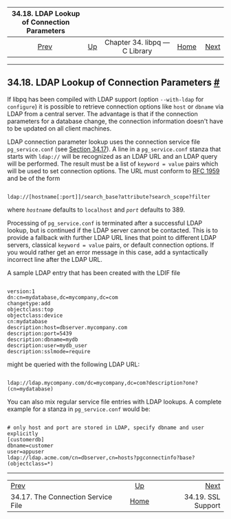 <!--?xml version="1.0" encoding="UTF-8" standalone="no"?-->

|             34.18. LDAP Lookup of Connection Parameters            |                                                  |                               |                                                       |                                              |
| :----------------------------------------------------------------: | :----------------------------------------------- | :---------------------------: | ----------------------------------------------------: | -------------------------------------------: |
| [Prev](libpq-pgservice.html "34.17. The Connection Service File")  | [Up](libpq.html "Chapter 34. libpq — C Library") | Chapter 34. libpq — C Library | [Home](index.html "PostgreSQL 17devel Documentation") |  [Next](libpq-ssl.html "34.19. SSL Support") |

***

## 34.18. LDAP Lookup of Connection Parameters [#](#LIBPQ-LDAP)



If libpq has been compiled with LDAP support (option `--with-ldap` for `configure`) it is possible to retrieve connection options like `host` or `dbname` via LDAP from a central server. The advantage is that if the connection parameters for a database change, the connection information doesn't have to be updated on all client machines.

LDAP connection parameter lookup uses the connection service file `pg_service.conf` (see [Section 34.17](libpq-pgservice.html "34.17. The Connection Service File")). A line in a `pg_service.conf` stanza that starts with `ldap://` will be recognized as an LDAP URL and an LDAP query will be performed. The result must be a list of `keyword = value` pairs which will be used to set connection options. The URL must conform to [RFC 1959](https://tools.ietf.org/html/rfc1959) and be of the form

```

ldap://[hostname[:port]]/search_base?attribute?search_scope?filter
```

where *`hostname`* defaults to `localhost` and *`port`* defaults to 389.

Processing of `pg_service.conf` is terminated after a successful LDAP lookup, but is continued if the LDAP server cannot be contacted. This is to provide a fallback with further LDAP URL lines that point to different LDAP servers, classical `keyword = value` pairs, or default connection options. If you would rather get an error message in this case, add a syntactically incorrect line after the LDAP URL.

A sample LDAP entry that has been created with the LDIF file

```

version:1
dn:cn=mydatabase,dc=mycompany,dc=com
changetype:add
objectclass:top
objectclass:device
cn:mydatabase
description:host=dbserver.mycompany.com
description:port=5439
description:dbname=mydb
description:user=mydb_user
description:sslmode=require
```

might be queried with the following LDAP URL:

```

ldap://ldap.mycompany.com/dc=mycompany,dc=com?description?one?(cn=mydatabase)
```

You can also mix regular service file entries with LDAP lookups. A complete example for a stanza in `pg_service.conf` would be:

```

# only host and port are stored in LDAP, specify dbname and user explicitly
[customerdb]
dbname=customer
user=appuser
ldap://ldap.acme.com/cn=dbserver,cn=hosts?pgconnectinfo?base?(objectclass=*)
```

***

|                                                                    |                                                       |                                              |
| :----------------------------------------------------------------- | :---------------------------------------------------: | -------------------------------------------: |
| [Prev](libpq-pgservice.html "34.17. The Connection Service File")  |    [Up](libpq.html "Chapter 34. libpq — C Library")   |  [Next](libpq-ssl.html "34.19. SSL Support") |
| 34.17. The Connection Service File                                 | [Home](index.html "PostgreSQL 17devel Documentation") |                           34.19. SSL Support |
